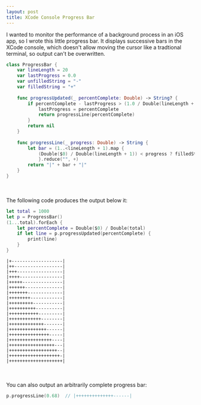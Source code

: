 ```yaml
---
layout: post
title: XCode Console Progress Bar
---
```

I wanted to monitor the performance of a background process in an iOS app, so I wrote this little progress bar. It displays successive bars in the XCode console, which doesn't allow moving the cursor like a tradtional terminal, so output can't be overwritten.

```swift
class ProgressBar {
    var lineLength = 20
    var lastProgress = 0.0
    var unfilledString = "-"
    var filledString = "+"
    
    func progressUpdated(_ percentComplete: Double) -> String? {
        if percentComplete - lastProgress > (1.0 / Double(lineLength + 1)) {
            lastProgress = percentComplete
            return progressLine(percentComplete)
        }
        return nil
    }
    
    func progressLine(_ progress: Double) -> String {
        let bar = (1..<lineLength + 1).map {
            (Double($0) / Double(lineLength + 1)) < progress ? filledString : unfilledString
            }.reduce("", +)
        return "|" + bar + "|"
    }
}
```
<br><br>
The following code produces the output below it:  
```swift
let total = 1000
let p = ProgressBar()
(1...total).forEach {
    let percentComplete = Double($0) / Double(total)
    if let line = p.progressUpdated(percentComplete) {
        print(line)
    }
}
```
```
|+-------------------|
|++------------------|
|+++-----------------|
|++++----------------|
|+++++---------------|
|++++++--------------|
|+++++++-------------|
|++++++++------------|
|+++++++++-----------|
|++++++++++----------|
|+++++++++++---------|
|++++++++++++--------|
|+++++++++++++-------|
|++++++++++++++------|
|+++++++++++++++-----|
|++++++++++++++++----|
|+++++++++++++++++---|
|++++++++++++++++++--|
|+++++++++++++++++++-|
|++++++++++++++++++++|
```
<br><br>
You can also output an arbitrarily complete progress bar:
```swift
p.progressLine(0.68)  // |++++++++++++++------|
```